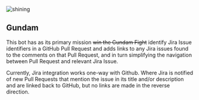 ![shining](http://rs207.pbsrc.com/albums/bb57/ZGMF-X666S/TransformationShiningGundam2.gif~c200)

## Gundam

This bot has as its primary mission ~~win the Gundam Fight~~ identify Jira Issue identifiers in a GitHub Pull Request and adds links to any Jira issues found to the comments on that Pull Request, and in turn simplifying the navigation between Pull Request and relevant Jira Issue.

Currently, Jira integration works one-way with Github. Where Jira is notified of new Pull Requests that mention the issue in its title and/or description and are linked back to GitHub, but no links are made in the reverse direction.
